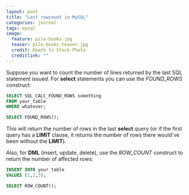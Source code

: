 ```yaml
---
layout: post
title: "Last rowcount in MySQL"
categories: journal
tags: mysql
image:
  feature: pile-books.jpg
  teaser: pile-books-teaser.jpg
  credit: Death to Stock Photo
  creditlink: ""
---
```

Suppose you want to count the number of lines returned by the last SQL statement issued.
For **select** statements you can use the *FOUND_ROWS* construct:

```sql
SELECT SQL_CALC_FOUND_ROWS something
FROM your_table
WHERE whatever;

SELECT FOUND_ROWS();
```

This will return the number of rows in the last **select** query (or if the first query has a **LIMIT** clause, it returns the number of rows there would've been without the **LIMIT**).

Also, for **DML** (insert, update, delete), use the *ROW_COUNT* construct to return the number of affected rows:

```sql
INSERT INTO your_table
VALUES (1,2,3);

SELECT ROW_COUNT();
```
